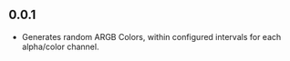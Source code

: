 ## 0.0.1

* Generates random ARGB Colors, within configured intervals for each alpha/color channel.
